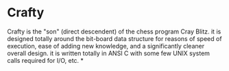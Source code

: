 # Crafty
Crafty is the "son" (direct descendent) of the chess program Cray Blitz.  it is designed totally around the bit-board data structure for reasons of speed of execution, ease of adding new knowledge, and a significantly cleaner overall design.  it is written totally in ANSI C with some few UNIX system calls required for I/O, etc.                                               *
